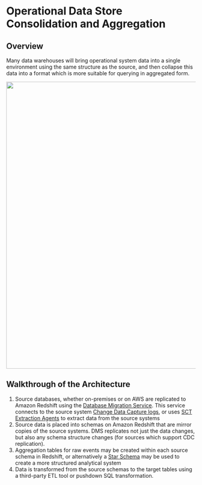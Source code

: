 # Operational Data Store Consolidation and Aggregation

## Overview

Many data warehouses will bring operational system data into a single environment using the same structure as the source, and then collapse this data into a format which is more suitable for querying in aggregated form.

<img src="https://github.com/aws-samples/aws-dbs-refarch-redshift/blob/master/src/ods-aggregation/ods-aggregation.png" width="671" height="763">

## Walkthrough of the Architecture

1. Source databases, whether on-premises or on AWS are replicated to Amazon Redshift using the [Database Migration Service](https://aws.amazon.com/dms). This service connects to the source system [Change Data Capture logs](https://aws.amazon.com/blogs/database/migrate-postgresql-databases-and-perform-ongoing-replication-with-the-aws-database-migration-service), or uses [SCT Extraction Agents](https://aws.amazon.com/blogs/database/introducing-data-extractors-in-aws-schema-conversion-tool-version-1-0-602) to extract data from the source systems
2. Source data is placed into schemas on Amazon Redshift that are mirror copies of the source systems. DMS replicates not just the data changes, but also any schema structure changes (for sources which support CDC replication).
3. Aggregation tables for raw events may be created within each source schema in Redshift, or alternatively a [Star Schema](../star-schema) may be used to create a more structured analytical system
4. Data is transformed from the source schemas to the target tables using a third-party ETL tool or pushdown SQL transformation.
